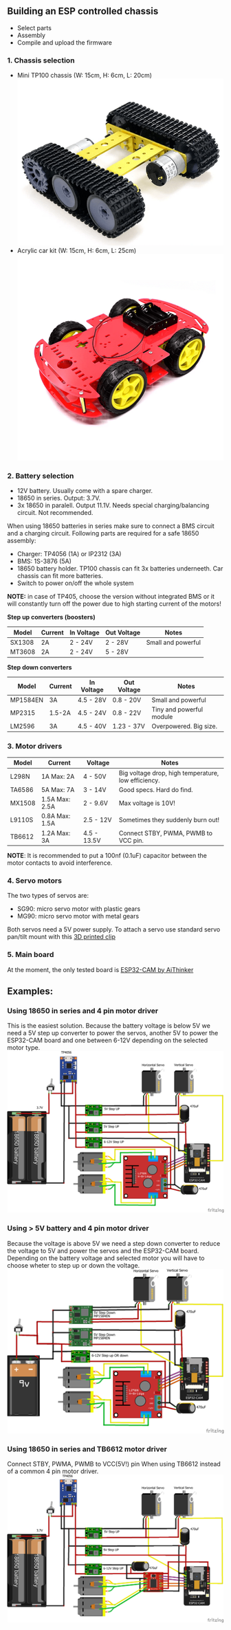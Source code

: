## Building an ESP controlled chassis

- Select parts
- Assembly
- Compile and upload the firmware

### 1. Chassis selection
- Mini TP100 chassis (W: 15cm, H: 6cm, L: 20cm)
![img](img/tp100-tank-chassis.png)
- Acrylic car kit (W: 15cm, H: 6cm, L: 25cm)
![img](img/car-chassis.png)

### 2. Battery selection
- 12V battery. Usually come with a spare charger.
- 18650 in series. Output: 3.7V.
- 3x 18650 in paralell. Output 11.1V. Needs special charging/balancing circuit. Not recommended.

When using 18650 batteries in series make sure to connect a BMS circuit and a charging circuit. Following parts are required for a safe 18650 assembly:
- Charger: TP4056 (1A) or IP2312 (3A)
- BMS: 1S-3876 (5A)
- 18650 battery holder. TP100 chassis can fit 3x batteries underneeth. Car chassis can fit more batteries.
- Switch to power on/off the whole system

**NOTE:** in case of TP405, choose the version without integrated BMS or it will constantly turn off the power due to high starting current of the motors!

**Step up converters (boosters)**

| Model    | Current        | In Voltage   | Out Voltage   | Notes             
|---       |---             |---           |---            |---                        |
| SX1308   | 2A             | 2 - 24V      | 2 - 28V       | Small and powerful        |
| MT3608   | 2A             | 2 - 24V      | 5 - 28V       |                           |

**Step down converters**

| Model    | Current        | In Voltage   | Out Voltage   | Notes                     |
|---       |---             |---           |---            |---                        |
| MP1584EN | 3A             | 4.5 - 28V    | 0.8 - 20V     | Small and powerful        |
| MP2315   | 1.5-2A         | 4.5 - 24V    | 0.8 - 22V     | Tiny and powerful module  |
| LM2596   | 3A             | 4.5 - 40V    | 1.23 - 37V    | Overpowered. Big size.    |

### 3. Motor drivers

| Model  | Current        | Voltage     | Notes                                               |
|---     |---             |---          | ---                                                 |
| L298N  | 1A Max: 2A     | 4 - 50V     | Big voltage drop, high temperature, low efficiency. |
| TA6586 | 5A Max: 7A     | 3 - 14V     | Good specs. Hard do find.                           |
| MX1508 | 1.5A Max: 2.5A | 2 - 9.6V    | Max voltage is 10V!                                 |
| L9110S | 0.8A Max: 1.5A | 2.5 - 12V   | Sometimes they suddenly burn out!                   |
| TB6612 | 1.2A Max: 3A   | 4.5 - 13.5V | Connect STBY, PWMA, PWMB to VCC pin.                |

**NOTE**: It is recommended to put a 100nf (0.1uF) capacitor between the motor contacts to avoid interference.

### 4. Servo motors
The two types of servos are: 
- SG90: micro servo motor with plastic gears
- MG90: micro servo motor with metal gears

Both servos need a 5V power supply. To attach a servo use standard servo pan/tilt mount with this [3D printed clip](https://www.thingiverse.com/thing:4934734)

### 5. Main board
At the moment, the only tested board is [ESP32-CAM by AiThinker](http://www.ai-thinker.com/pro_view-24.html)

## Examples:
### Using 18650 in series and 4 pin motor driver
This is the easiest solution. Because the battery voltage is below 5V we need a 5V step up converter to power the servos, another 5V to power the ESP32-CAM board and one  between 6-12V depending on the selected motor type.
![img](img/Sketch_18650_2PIN_DRV_bb.png)

### Using > 5V battery and 4 pin motor driver
Because the voltage is above 5V we need a step down converter to reduce the voltage to 5V and power the servos and the ESP32-CAM board. Depending on the battery voltage and selected motor you will have to choose wheter to step up or down the voltage.
![img](img/Sketch_9V_2PIN_DRV_bb.png)

### Using 18650 in series and TB6612 motor driver
Connect STBY, PWMA, PWMB to VCC(5V!) pin When using TB6612 instead of a common 4 pin motor driver.
![img](img/Sketch_18650_TB6612_bb.png)
